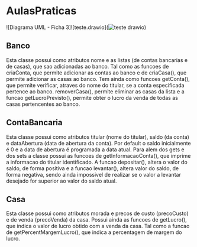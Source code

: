 # AulasPraticas
![Diagrama UML - Ficha 3]![teste.drawio](![teste drawio](https://user-images.githubusercontent.com/97111716/156005259-e331ff83-38c7-4e02-a5a4-a5819dcf1be4.png))

## Banco
Esta classe possui como atributos nome e as listas (de contas bancarias e de casas), que sao adicionadas ao banco. Tal como as funcoes de criaConta, que permite adicionar as contas ao banco e de criaCasa(), que permite adicionar as casas ao banco. Tem ainda como funcoes getConta(), que permite verificar, atraves do nome do titular, se a conta especificada pertence ao banco. removerCasa(), permite eliminar as casas da lista e a funcao getLucroPrevisto(), permite obter o lucro da venda de todas as casas pertencentes ao banco.
## ContaBancaria
Esta classe possui como atributos titular (nome do titular), saldo (da conta) e dataAbertura (data de abertura da conta). Por default o saldo inicialmente é 0 e a data de abertura é programada a data atual. Para alem dos gets e dos sets a classe possui as funcoes de getInformacaoConta(), que imprime a informacao do titular identificado. A funcao depositar(), altera o valor do saldo, de forma positiva e a funcao levantar(), altera valor do saldo, de forma negativa, sendo ainda impossivel de realizar se o valor a levantar desejado for superior ao valor do saldo atual.
## Casa
Esta classe possui como atributos morada e precos de custo (precoCusto) e de venda (precoVenda) da casa. Possui ainda as funcoes de getLucro(), que indica o valor de lucro obtido com a venda da casa. Tal como a funcao de getPercentMargemLucro(), que indica a percentagem de margem do lucro.
